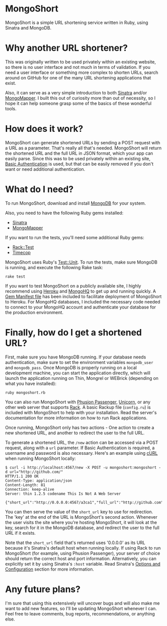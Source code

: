 MongoShort
==========

MongoShort is a simple URL shortening service written in Ruby, using Sinatra and MongoDB.

Why another URL shortener?
==========================

This was originally written to be used privately within an existing website, so there is no user interface and not much in terms of validation. If you need a user interface or something more complex to shorten URLs, search around on GitHub for one of the many URL shortening applications that exist.

Also, it can serve as a very simple introduction to both [Sinatra](http://www.sinatrarb.com/) and/or [MongoMapper](http://github.com/jnunemaker/mongomapper). I built this out of curiosity more than out of necessity, so I hope it can help someone grasp some of the basics of these wonderful tools.

How does it work?
=================

MongoShort can generate shortened URLs by sending a POST request with a URL as a parameter. That's really all that's needed. MongoShort will return the shortened URL and the full URL in JSON format, which your app can easily parse. Since this was to be used privately within an existing site, [Basic Authentication](http://en.wikipedia.org/wiki/Basic_access_authentication) is used, but that can be easily removed if you don't want or need additional authentication.

What do I need?
===============

To run MongoShort, download and install [MongoDB](http://www.mongodb.org/) for your system.

Also, you need to have the following Ruby gems installed:

 * [Sinatra](http://www.sinatrarb.com/)
 * [MongoMapper](http://github.com/jnunemaker/mongomapper)

If you want to run the tests, you'll need some additional Ruby gems:

 * [Rack::Test](http://github.com/brynary/rack-test)
 * [Timecop](http://github.com/jtrupiano/timecop)

MongoShort uses Ruby's [Test::Unit](http://ruby-doc.org/stdlib/libdoc/test/unit/rdoc/classes/Test/Unit.html). To run the tests, make sure MongoDB is running, and execute the following Rake task:

    rake test

If you want to test MongoShort on a publicly available site, I highly recommend using [Heroku](http://heroku.com/) and [MongoHQ](http://www.mongohq.com/) to get up and running quickly. A [Gem Manifest file](http://docs.heroku.com/gems) has been included to facilitate deployment of MongoShort to Heroku. For MongoHQ databases, I included the necessary code needed to connect to your MongoHQ account and authenticate your database for the production environment.

Finally, how do I get a shortened URL?
======================================

First, make sure you have MongoDB running. If your database needs authentication, make sure to set the environment variables `mongodb_user` and `mongodb_pass`. Once MongoDB is properly running on a local development machine, you can start the application directly, which will launch the application running on Thin, Mongrel or WEBrick (depending on what you have installed):

    ruby mongoshort.rb

You can also run MongoShort with [Phusion Passenger](http://www.modrails.com/), [Unicorn](http://unicorn.bogomips.org/), or any other web server that supports [Rack](http://rack.rubyforge.org/). A basic Rackup file (`config.ru`) is included with MongoShort to help with your installation. Read the server's documentation for more information on how to run Rack applications.

Once running, MongoShort only has two actions - One action to create a new shortened URL, and another to redirect the user to the full URL.

To generate a shortened URL, the `/new` action can be accessed via a POST request, along with a `url` parameter. If Basic Authentication is required, a username and password is also necessary. Here's an example using [cURL](http://curl.haxx.se/) when running MongoShort locally:

    $ curl -i http://localhost:4567/new -X POST -u mongoshort:mongoshort -d url="http://github.com/"
    HTTP/1.1 200 OK
    Content-Type: application/json
    Content-Length: 81
    Connection: keep-alive
    Server: thin 1.2.5 codename This Is Not A Web Server

    {"short_url":"http://0.0.0.0:4567/a3ca1","full_url":"http://github.com"}

You can then serve the value of the `short_url` key to use for redirection. The 'key' at the end of the URL is MongoShort's second action. Whenever the user visits the site where you're hosting MongoShort, it will look at the key, search for it in the MongoDB database, and redirect the user to the full URL if it exists.

Note that the `short_url` field that's returned uses '0.0.0.0' as its URL because it's Sinatra's default host when running locally. If using Rack to run MongoShort (for example, using Phusion Passenger), your server of choice should return the correct host and port information. Alternatively, you can explicitly set it by using Sinatra's `:host` variable. Read Sinatra's [Options and Configuration](http://www.sinatrarb.com/configuration.html) section for more information.

Any future plans?
=================

I'm sure that using this extensively will uncover bugs and will also make me want to add new features, so I'll be updating MongoShort whenever I can. Feel free to leave comments, bug reports, recommendations, or anything else.

